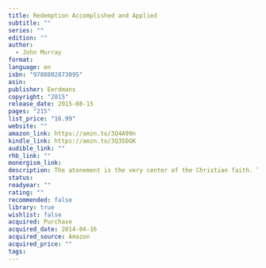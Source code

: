 ```yaml
---
title: Redemption Accomplished and Applied
subtitle: ""
series: ""
edition: ""
author:
  - John Murray
format: 
language: en
isbn: "9780802873095"
asin: 
publisher: Eerdmans
copyright: "2015"
release_date: 2015-08-15
pages: "215"
list_price: "16.99"
website: ""
amazon_link: https://amzn.to/3Q4A99n
kindle_link: https://amzn.to/3Q3SDGK
audible_link: ""
rhb_link: ""
monergism_link: 
description: The atonement is the very center of the Christian faith. The free and sovereign love of God is the source of the accomplishment of redemption, as the Bible's most familiar text makes clear. "For God so loved the world that He gave His only begotten Son, that whosoever believeth in Him should not perish, but have everlasting life." For thoughtful Christians since the time of the Apostle Paul, this text has started, not ended, the discussion of redemption. But few recent interpreters have explored the biblical passages dealing with the necessity, nature, perfection, and extent of the atonement as penetratingly or precisely as Professor Murray. Part II of this book deals with the distinct steps to be identified in the Bible's presentation of how the redemption accomplished by Christ is applied progressively to the life of the redeemed. Here are helpful expositions of the scriptural teachings about calling, regeneration, faith and repentance, justification, adoption, sanctification, perseverance, union with Christ, and glorification.
status: 
readyear: ""
rating: ""
recommended: false
library: true
wishlist: false
acquired: Purchase
acquired_date: 2014-04-16
acquired_source: Amazon
acquired_price: ""
tags:
---
```

